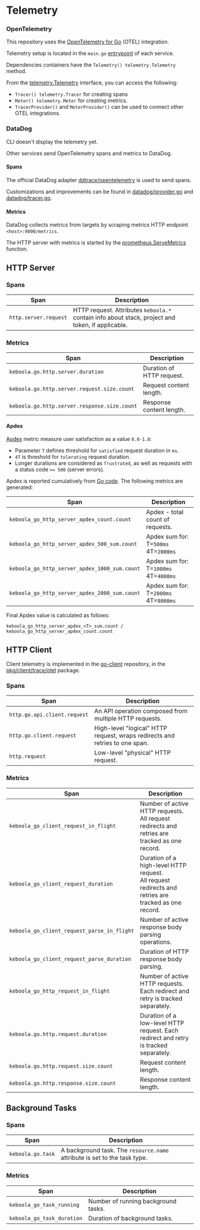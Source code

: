 # Telemetry

### OpenTelemetry

This repository uses the [OpenTelemetry for Go](https://github.com/open-telemetry/opentelemetry-go) (OTEL) integration.

Telemetry setup is located in the `main.go` [entrypoint](../cmd) of each service.

Dependencies containers have the `Telemetry() telemetry.Telemetry` method.

From the [telemetry.Telemetry](../internal/pkg/telemetry/telemetry.go) interface, you can access the following:

- `Tracer() telemetry.Tracer` for creating spans
- `Meter() telemetry.Meter` for creating metrics.
- `TracerProvider()` and `MeterProvider()` can be used to connect other OTEL integrations.

### DataDog

CLI doesn't display the telemetry yet.

Other services send OpenTelemetry spans and metrics to DataDog.

#### Spans

The official DataDog adapter [ddtrace/opentelemetry](https://gopkg.in/DataDog/dd-trace-go.v1/ddtrace/opentelemetry) is used to
send spans.

Customizations and improvements can be found in [datadog/provider.go](../internal/pkg/telemetry/datadog/provider.go)
and [datadog/tracer.go](../internal/pkg/telemetry/datadog/tracer.go).

#### Metrics

DataDog collects metrics from targets by scraping metrics HTTP endpoint `<host>:9000/metrics`.

The HTTP server with metrics is started by
the [prometheus.ServeMetrics](../internal/pkg/telemetry/metric/prometheus/prometheus.go) function.

## HTTP Server

### Spans

| Span                  | Description                                                                                      |
|-----------------------|--------------------------------------------------------------------------------------------------|
| `http.server.request` | HTTP request. Attributes `keboola.*` contain info about stack, project and token, if applicable. |

### Metrics

| Span                                         | Description               |
|----------------------------------------------|---------------------------|
| `keboola.go.http.server.duration`            | Duration of HTTP request. |
| `keboola.go.http.server.request.size.count`  | Request content length.   |
| `keboola.go.http.server.response.size.count` | Response content length.  |

#### Apdex

[Apdex](https://en.wikipedia.org/wiki/Apdex) metric measure user satisfaction as a value `0.0-1.0`:

- Parameter `T` defines threshold for `satisfied` request duration in `ms`.
- `4T` is threshold for `tolerating` request duration.
- Longer durations are considered as `frustrated`, as well as requests with a status code `>= 500` (server errors).

Apdex is reported cumulatively from [Go code](../internal/pkg/service/common/httpserver/middleware/otel_apdex.go).
The following metrics are generated:

| Span                                          | Description                           |
|-----------------------------------------------|---------------------------------------|
| `keboola_go_http_server_apdex_count.count`    | Apdex - total count of requests.      |
| `keboola_go_http_server_apdex_500_sum.count`  | Apdex sum for: T=`500ms` 4T=`2000ms`  |
| `keboola_go_http_server_apdex_1000_sum.count` | Apdex sum for: T=`1000ms` 4T=`4000ms` |
| `keboola_go_http_server_apdex_2000_sum.count` | Apdex sum for: T=`2000ms` 4T=`8000ms` |

Final Apdex value is calculated as follows:

```
keboola_go_http_server_apdex_<T>_sum.count / keboola_go_http_server_apdex_count.count
```

## HTTP Client

Client telemetry is implemented in the [go-client](https://github.com/keboola/go-client) repository, in
the [pkg/client/trace/otel](https://github.com/keboola/go-client/tree/main/pkg/client/trace/otel) package.

### Spans

| Span                         | Description                                                                 |
|------------------------------|-----------------------------------------------------------------------------|
| `http.go.api.client.request` | An API operation composed from multiple HTTP requests.                      |
| `http.go.client.request`     | High-level "logical" HTTP request, wraps redirects and retries to one span. |
| `http.request`               | Low-level "physical" HTTP request.                                          |

### Metrics

| Span                                        | Description                                                                                            |
|---------------------------------------------|--------------------------------------------------------------------------------------------------------|
| `keboola_go_client_request_in_flight`       | Number of active HTTP requests.<br>All request redirects and retries are tracked as one record.        |
| `keboola_go_client_request_duration`        | Duration of a high-level HTTP request.<br>All request redirects and retries are tracked as one record. |
| `keboola_go_client_request_parse_in_flight` | Number of active response body parsing operations.                                                     |
| `keboola_go_client_request_parse_duration`  | Duration of HTTP response body parsing.                                                                |
| `keboola_go_http_request_in_flight`         | Number of active HTTP requests. Each redirect and retry is tracked separately.                         |
| `keboola.go.http.request.duration`          | Duration of a low-level HTTP request. Each redirect and retry is tracked separately.                   |
| `keboola.go.http.request.size.count`        | Request content length.                                                                                |
| `keboola.go.http.response.size.count`       | Response content length.                                                                               |

## Background Tasks

### Spans

| Span                     | Description                                                               |
|--------------------------|---------------------------------------------------------------------------|
| `keboola.go.task`        | A background task. The `resource.name` attribute is set to the task type. |


### Metrics

| Span                       | Description                         |
|----------------------------|-------------------------------------|
| `keboola_go_task_running`  | Number of running background tasks. |
| `keboola_go_task_duration` | Duration of background tasks.       |
